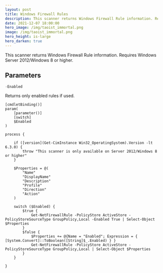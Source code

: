 ```yaml
---
layout: post
title: Windows Firewall Rules
description: This scanner returns Windows Firewall Rule information. Requires Windows Server 2012/Windows 8 or higher.
date: 2021-12-07 18:00:00
hero_image: /img/taoist_immortal.png
image: /img/taoist_immortal.png
hero_height: is-large
hero_darken: true
---
```




This scanner returns Windows Firewall Rule information. Requires Windows Server 2012/Windows 8 or higher.

## Parameters

```powershell
-Enabled
```

Returns only enabled rules if used.


	[cmdletBinding()]
	param(
		[parameter()]
		[switch]
		$Enabled
	)

	process {
		
		if ([version](Get-CimInstance Win32_OperatingSystem).Version -lt 6.3.0) {
			throw "This scanner is only available on Server 2012/Windows 8 or higher"
		}
		
		$Properties = @(
			"Name"
			"DisplayName"
			"Description"
			"Profile"
			"Direction"
			"Action"
		)

		switch ($Enabled) {
			$true {
				Get-NetFirewallRule -PolicyStore ActiveStore -PolicyStoreSourceType GroupPolicy,Local -Enabled True | Select-Object $Properties
			}
			$false {
				$Properties += @{Name = "Enabled"; Expression = { [System.Convert]::ToBoolean([String]$_.Enabled) } }
				Get-NetFirewallRule -PolicyStore ActiveStore -PolicyStoreSourceType GroupPolicy,Local | Select-Object $Properties
			}
		}

	}